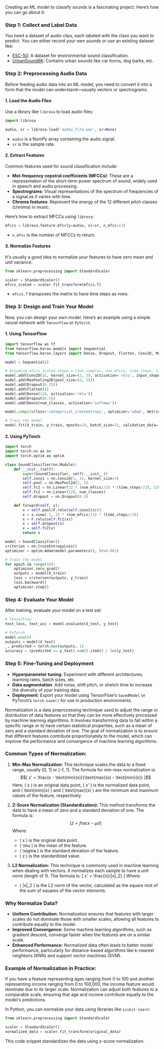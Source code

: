 Creating an ML model to classify sounds is a fascinating project. Here’s how you can go about it:

### Step 1: Collect and Label Data
You need a dataset of audio clips, each labeled with the class you want to predict. You can either record your own sounds or use an existing dataset like:
- [ESC-50](https://github.com/karoldvl/ESC-50): A dataset for environmental sound classification.
- [UrbanSound8K](https://urbansounddataset.weebly.com/urbansound8k.html): Contains urban sounds like car horns, dog barks, etc.

### Step 2: Preprocessing Audio Data
Before feeding audio data into an ML model, you need to convert it into a form that the model can understand—usually vectors or spectrograms.

#### 1. **Load the Audio Files**
Use a library like `librosa` to load audio files:
```python
import librosa

audio, sr = librosa.load('audio_file.wav', sr=None)
```
- `audio` is a NumPy array containing the audio signal.
- `sr` is the sample rate.

#### 2. **Extract Features**
Common features used for sound classification include:
- **Mel-frequency cepstral coefficients (MFCCs)**: These are a representation of the short-term power spectrum of sound, widely used in speech and audio processing.
- **Spectrograms**: Visual representations of the spectrum of frequencies of a signal as it varies with time.
- **Chroma features**: Represent the energy of the 12 different pitch classes (chroma) in music.

Here’s how to extract MFCCs using `librosa`:
```python
mfccs = librosa.feature.mfcc(y=audio, sr=sr, n_mfcc=13)
```
- `n_mfcc` is the number of MFCCs to return.

#### 3. **Normalize Features**
It's usually a good idea to normalize your features to have zero mean and unit variance:
```python
from sklearn.preprocessing import StandardScaler

scaler = StandardScaler()
mfccs_scaled = scaler.fit_transform(mfccs.T)
```
- `mfccs.T` transposes the matrix to have time steps as rows.

### Step 3: Design and Train Your Model
Now, you can design your own model. Here’s an example using a simple neural network with `TensorFlow` or `PyTorch`.

#### 1. **Using TensorFlow**
```python
import tensorflow as tf
from tensorflow.keras.models import Sequential
from tensorflow.keras.layers import Dense, Dropout, Flatten, Conv2D, MaxPooling2D

model = Sequential()

# Assuming mfccs_scaled.shape = (num_samples, num_mfccs, time_steps, 1)
model.add(Conv2D(32, kernel_size=(3, 3), activation='relu', input_shape=(num_mfccs, time_steps, 1)))
model.add(MaxPooling2D(pool_size=(2, 2)))
model.add(Dropout(0.25))
model.add(Flatten())
model.add(Dense(128, activation='relu'))
model.add(Dropout(0.5))
model.add(Dense(num_classes, activation='softmax'))

model.compile(loss='categorical_crossentropy', optimizer='adam', metrics=['accuracy'])

# Train the model
model.fit(X_train, y_train, epochs=10, batch_size=32, validation_data=(X_val, y_val))
```

#### 2. **Using PyTorch**
```python
import torch
import torch.nn as nn
import torch.optim as optim

class SoundClassifier(nn.Module):
    def __init__(self):
        super(SoundClassifier, self).__init__()
        self.conv1 = nn.Conv2d(1, 32, kernel_size=3)
        self.pool = nn.MaxPool2d(2, 2)
        self.fc1 = nn.Linear(32 * (num_mfccs//2) * (time_steps//2), 128)
        self.fc2 = nn.Linear(128, num_classes)
        self.dropout = nn.Dropout(0.5)

    def forward(self, x):
        x = self.pool(F.relu(self.conv1(x)))
        x = x.view(-1, 32 * (num_mfccs//2) * (time_steps//2))
        x = F.relu(self.fc1(x))
        x = self.dropout(x)
        x = self.fc2(x)
        return x

model = SoundClassifier()
criterion = nn.CrossEntropyLoss()
optimizer = optim.Adam(model.parameters(), lr=0.001)

# Train the model
for epoch in range(10):
    optimizer.zero_grad()
    outputs = model(X_train)
    loss = criterion(outputs, y_train)
    loss.backward()
    optimizer.step()
```

### Step 4: Evaluate Your Model
After training, evaluate your model on a test set:
```python
# TensorFlow
test_loss, test_acc = model.evaluate(X_test, y_test)

# PyTorch
model.eval()
outputs = model(X_test)
_, predicted = torch.max(outputs, 1)
accuracy = (predicted == y_test).sum().item() / len(y_test)
```

### Step 5: Fine-Tuning and Deployment
- **Hyperparameter tuning**: Experiment with different architectures, learning rates, batch sizes, etc.
- **Data augmentation**: Add noise, shift pitch, or stretch time to increase the diversity of your training data.
- **Deployment**: Export your model using TensorFlow’s `SavedModel` or PyTorch’s `torch.save()` for use in production environments.


Normalization is a data preprocessing technique used to adjust the range or distribution of data features so that they can be more effectively processed by machine learning algorithms. It involves transforming data to fall within a specific range or to have certain statistical properties, such as a mean of zero and a standard deviation of one. The goal of normalization is to ensure that different features contribute proportionately to the model, which can improve the performance and convergence of machine learning algorithms.

### Common Types of Normalization:

1. **Min-Max Normalization:**
   This technique scales the data to a fixed range, usually [0, 1] or [-1, 1]. The formula for min-max normalization is:
   $$[
   x' = \frac{x - \text{min}(x)}{\text{max}(x) - \text{min}(x)}
   ]$$
   Here, \( x \) is an original data point, \( x' \) is the normalized data point, and \( \text{min}(x) \) and \( \text{max}(x) \) are the minimum and maximum values of the feature, respectively.

2. **Z-Score Normalization (Standardization):**
   This method transforms the data to have a mean of zero and a standard deviation of one. The formula is:
   $$[
   z = frac{x - \mu}{\sigma}
   ]$$
   Where:
   - \( x \) is the original data point.
   - \( \mu \) is the mean of the feature.
   - \( \sigma \) is the standard deviation of the feature.
   - \( z \) is the standardized value.

3. **L2 Normalization:**
   This technique is commonly used in machine learning when dealing with vectors. It normalizes each sample to have a unit norm (length of 1). The formula is:
   \[
   x' = \frac{x}{\|x\|_2}
   \]
   Where:
   - \( \|x\|_2 \) is the L2 norm of the vector, calculated as the square root of the sum of squares of the vector elements.

### Why Normalize Data?

- **Uniform Contribution:** Normalization ensures that features with larger scales do not dominate those with smaller scales, allowing all features to contribute equally to the model.
- **Improved Convergence:** Some machine learning algorithms, such as gradient descent, converge faster when the features are on a similar scale.
- **Enhanced Performance:** Normalized data often leads to better model performance, particularly for distance-based algorithms like k-nearest neighbors (KNN) and support vector machines (SVM).

### Example of Normalization in Practice:

If you have a feature representing ages ranging from 0 to 100 and another representing income ranging from 0 to 100,000, the income feature would dominate due to its larger scale. Normalization can adjust both features to a comparable scale, ensuring that age and income contribute equally to the model's predictions.

In Python, you can normalize your data using libraries like `scikit-learn`:
```python
from sklearn.preprocessing import StandardScaler

scaler = StandardScaler()
normalized_data = scaler.fit_transform(original_data)
```
This code snippet standardizes the data using z-score normalization.